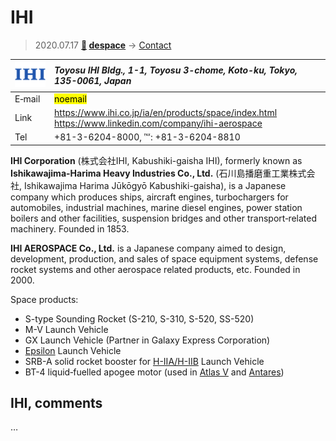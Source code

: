 # IHI
> 2020.07.17 **[🚀](../index/index.md) [despace](index.md)** → [Contact](contact.md)

|[![](f/contact/i/ihi_logo1_thumb.png)](f/contact/i/ihi_logo1.png)|*Toyosu IHI Bldg., 1-1, Toyosu 3-chome, Koto-ku, Tokyo, 135-0061, Japan*|
|:--|:--|
|E‑mail| <mark>noemail</mark> |
|Link| <https://www.ihi.co.jp/ia/en/products/space/index.html><br> <https://www.linkedin.com/company/ihi-aerospace> |
|Tel| +81-3-6204-8000, ℻: +81-3-6204-8810  |

**IHI Corporation** (株式会社IHI, Kabushiki-gaisha IHI), formerly known as **Ishikawajima-Harima Heavy Industries Co., Ltd.** (石川島播磨重工業株式会社, Ishikawajima Harima Jūkōgyō Kabushiki-gaisha), is a Japanese company which produces ships, aircraft engines, turbochargers for automobiles, industrial machines, marine diesel engines, power station boilers and other facilities, suspension bridges and other transport‑related machinery. Founded in 1853.

**IHI AEROSPACE Co., Ltd.** is a Japanese company aimed to design, development, production, and sales of space equipment systems, defense rocket systems and other aerospace related products, etc. Founded in 2000.

Space products:

   - S-type Sounding Rocket (S-210, S-310, S-520, SS-520)
   - M-V Launch Vehicle
   - GX Launch Vehicle (Partner in Galaxy Express Corporation)
   - [Epsilon](epsilon.md) Launch Vehicle
   - SRB-A solid rocket booster for [H-IIA/H-IIB](h2.md) Launch Vehicle
   - BT-4 liquid‑fuelled apogee motor (used in [Atlas V](atlas) and [Antares](antares.md))

<p style="page-break-after:always"> </p>

## IHI, comments

…

